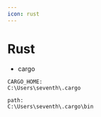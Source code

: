 ```yaml
---
icon: rust
---
```


# Rust

* cargo

```
CARGO_HOME:
C:\Users\seventh\.cargo

path:
C:\Users\seventh\.cargo\bin
```
